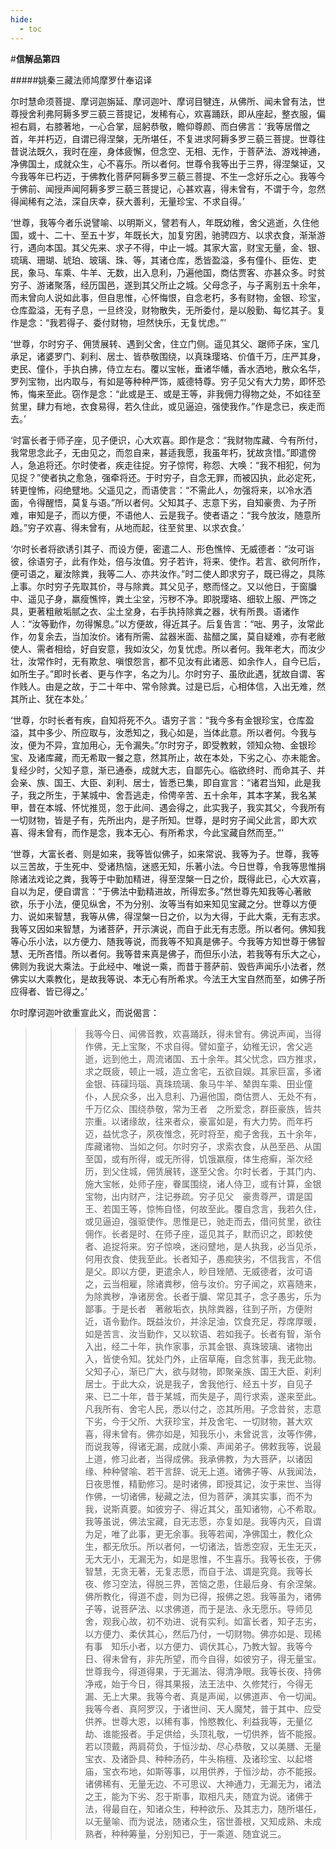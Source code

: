 ```yaml
---
hide:
  - toc
---
```


#**信解品第四**

#####姚秦三藏法师鸠摩罗什奉诏译

尔时慧命须菩提、摩诃迦旃延、摩诃迦叶、摩诃目犍连，从佛所、闻未曾有法，世尊授舍利弗阿耨多罗三藐三菩提记，发稀有心，欢喜踊跃，即从座起，整衣服，偏袒右肩，右膝著地，一心合掌，屈躬恭敬，瞻仰尊颜、而白佛言：‘我等居僧之首，年并朽迈，自谓已得涅槃，无所堪任，不复进求阿耨多罗三藐三菩提。世尊往昔说法既久，我时在座，身体疲懈，但念空、无相、无作，于菩萨法、游戏神通，净佛国土，成就众生，心不喜乐。所以者何。世尊令我等出于三界，得涅槃证，又今我等年已朽迈，于佛教化菩萨阿耨多罗三藐三菩提、不生一念好乐之心。我等今于佛前、闻授声闻阿耨多罗三藐三菩提记，心甚欢喜，得未曾有，不谓于今，忽然得闻稀有之法，深自庆幸，获大善利，无量珍宝、不求自得。’

‘世尊，我等今者乐说譬喻、以明斯义，譬若有人，年既幼稚，舍父逃逝，久住他国，或十、二十、至五十岁，年既长大，加复穷困，驰骋四方、以求衣食，渐渐游行，遇向本国。其父先来、求子不得，中止一城。其家大富，财宝无量，金、银、琉璃、珊瑚、琥珀、玻璃、珠、等，其诸仓库，悉皆盈溢，多有僮仆、臣佐、吏民，象马、车乘、牛羊、无数，出入息利，乃遍他国，商估贾客、亦甚众多。时贫穷子、游诸聚落，经历国邑，遂到其父所止之城。父母念子，与子离别五十余年，而未曾向人说如此事，但自思惟，心怀悔恨，自念老朽，多有财物，金银、珍宝，仓库盈溢，无有子息，一旦终没，财物散失，无所委付，是以殷勤、每忆其子。复作是念：“我若得子、委付财物，坦然快乐，无复忧虑。”’

‘世尊，尔时穷子、佣赁展转、遇到父舍，住立门侧。遥见其父、踞师子床，宝几承足，诸婆罗门、刹利、居士、皆恭敬围绕，以真珠璎珞、价值千万，庄严其身，吏民、僮仆，手执白拂，侍立左右。覆以宝帐，垂诸华幡，香水洒地，散众名华，罗列宝物，出内取与，有如是等种种严饰，威德特尊。穷子见父有大力势，即怀恐怖，悔来至此。窃作是念：“此或是王、或是王等，非我佣力得物之处，不如往至贫里，肆力有地，衣食易得，若久住此，或见逼迫，强使我作。”作是念已，疾走而去。’

‘时富长者于师子座，见子便识，心大欢喜。即作是念：“我财物库藏、今有所付，我常思念此子，无由见之，而忽自来，甚适我愿，我虽年朽，犹故贪惜。”即遣傍人，急追将还。尔时使者，疾走往捉。穷子惊愕，称怨、大唤：“我不相犯，何为见捉？”使者执之愈急，强牵将还。于时穷子，自念无罪，而被囚执，此必定死，转更惶怖，闷绝躄地。父遥见之，而语使言：“不需此人，勿强将来，以冷水洒面，令得醒悟，莫复与语。”所以者何。父知其子、志意下劣，自知豪贵、为子所难，审知是子，而以方便，不语他人、云是我子。使者语之：“我今放汝，随意所趋。”穷子欢喜、得未曾有，从地而起，往至贫里、以求衣食。’

‘尔时长者将欲诱引其子、而设方便，密遣二人、形色憔悴、无威德者：“汝可诣彼，徐语穷子，此有作处，倍与汝值。穷子若许，将来、使作。若言、欲何所作，便可语之，雇汝除粪，我等二人、亦共汝作。”时二使人即求穷子，既已得之，具陈上事。尔时穷子先取其价，寻与除粪。其父见子，愍而怪之。又以他日，于窗牖中、遥见子身，羸瘦憔悴，粪土尘坌，污秽不净。即脱璎珞、细软上服、严饰之具，更著粗敝垢腻之衣、尘土坌身，右手执持除粪之器，状有所畏。语诸作人：“汝等勤作，勿得懈息。”以方便故，得近其子。后复告言：“咄、男子，汝常此作，勿复余去，当加汝价。诸有所需、盆器米面、盐醋之属，莫自疑难，亦有老敝使人、需者相给，好自安意，我如汝父，勿复忧虑。所以者何。我年老大，而汝少壮，汝常作时，无有欺怠、嗔恨怨言，都不见汝有此诸恶、如余作人，自今已后，如所生子。”即时长者、更与作字，名之为儿。尔时穷子、虽欣此遇，犹故自谓、客作贱人。由是之故，于二十年中、常令除粪。过是已后，心相体信，入出无难，然其所止、犹在本处。’

‘世尊，尔时长者有疾，自知将死不久。语穷子言：“我今多有金银珍宝，仓库盈溢，其中多少、所应取与，汝悉知之，我心如是，当体此意。所以者何。今我与汝，便为不异，宜加用心，无令漏失。”尔时穷子，即受教敕，领知众物、金银珍宝、及诸库藏，而无希取一餐之意，然其所止，故在本处，下劣之心、亦未能舍。复经少时，父知子意，渐已通泰，成就大志，自鄙先心。临欲终时、而命其子、并会亲、族、国王、大臣、刹利、居士，皆悉已集，即自宣言：“诸君当知，此是我子，我之所生，于某城中、舍吾逃走，伶俜辛苦、五十余年，其本字某，我名某甲，昔在本城、怀忧推觅，忽于此间、遇会得之，此实我子，我实其父，今我所有一切财物，皆是子有，先所出内，是子所知。世尊，是时穷子闻父此言，即大欢喜、得未曾有，而作是念，我本无心、有所希求，今此宝藏自然而至。”’

‘世尊，大富长者、则是如来，我等皆似佛子，如来常说、我等为子。世尊，我等以三苦故，于生死中、受诸热恼，迷惑无知，乐著小法。今日世尊，令我等思惟捐除诸法戏论之粪，我等于中勤加精进，得至涅槃一日之价，既得此已，心大欢喜，自以为足，便自谓言：“于佛法中勤精进故，所得宏多。”然世尊先知我等心著敝欲，乐于小法，便见纵舍，不为分别、汝等当有如来知见宝藏之分。世尊以方便力、说如来智慧，我等从佛，得涅槃一日之价，以为大得，于此大乘，无有志求。我等又因如来智慧，为诸菩萨，开示演说，而自于此无有志愿。所以者何。佛知我等心乐小法，以方便力、随我等说，而我等不知真是佛子。今我等方知世尊于佛智慧、无所吝惜。所以者何。我等昔来真是佛子，而但乐小法，若我等有乐大之心，佛则为我说大乘法。于此经中、唯说一乘，而昔于菩萨前、毁呰声闻乐小法者，然佛实以大乘教化，是故我等说、本无心有所希求。今法王大宝自然而至，如佛子所应得者、皆已得之。’

尔时摩诃迦叶欲重宣此义，而说偈言：

>>> 我等今日、闻佛音教，欢喜踊跃，得未曾有。佛说声闻，当得作佛，无上宝聚，不求自得。譬如童子，幼稚无识，舍父逃逝，远到他土，周流诸国、五十余年。其父忧念，四方推求，求之既疲，顿止一城，造立舍宅，五欲自娱。其家巨富，多诸金银、砗磲玛瑙、真珠琉璃、象马牛羊、辇舆车乘、田业僮仆，人民众多，出入息利、乃遍他国，商估贾人、无处不有，千万亿众、围绕恭敬，常为王者　之所爱念，群臣豪族，皆共宗重。以诸缘故，往来者众，豪富如是，有大力势。而年朽迈，益忧念子，夙夜惟念，死时将至，痴子舍我，五十余年，库藏诸物、当如之何。尔时穷子，求索衣食，从邑至邑、从国至国，或有所得，或无所得，饥饿羸瘦，体生疮癣，渐次经历，到父住城，佣赁展转，遂至父舍。尔时长者，于其门内、施大宝帐，处师子座，眷属围绕，诸人侍卫，或有计算，金银宝物，出内财产，注记券疏。穷子见父　豪贵尊严，谓是国王、若国王等，惊怖自怪，何故至此。覆自念言，我若久住，或见逼迫，强驱使作。思惟是已，驰走而去，借问贫里，欲往佣作。长者是时、在师子座，遥见其子，默而识之，即敕使者、追捉将来。穷子惊唤，迷闷躄地，是人执我，必当见杀，何用衣食、使我至此。长者知子，愚痴狭劣，不信我言，不信是父。即以方便，更遣余人，眇目矬陋、无威德者，汝可语之，云当相雇，除诸粪秽，倍与汝价。穷子闻之，欢喜随来，为除粪秽，净诸房舍。长者于牖、常见其子，念子愚劣，乐为鄙事。于是长者　著敝垢衣，执除粪器，往到子所，方便附近，语令勤作。既益汝价，并涂足油，饮食充足，荐席厚暖，
如是苦言、汝当勤作，又以软语、若如我子。长者有智，渐令入出，经二十年，执作家事，示其金银、真珠玻璃、诸物出入，皆使令知。犹处门外，止宿草庵，自念贫事，我无此物。父知子心，渐已广大，欲与财物，即聚亲族、国王大臣、刹利居士。于此大众，说是我子，舍我他行、经五十岁，自见子来、已二十年，昔于某城，而失是子，周行求索，遂来至此。凡我所有、舍宅人民，悉以付之，恣其所用。子念昔贫，志意下劣，今于父所、大获珍宝，并及舍宅、一切财物，甚大欢喜，得未曾有。佛亦如是，知我乐小，未曾说言，汝等作佛，而说我等，得诸无漏，成就小乘、声闻弟子。佛敕我等，说最上道，修习此者，当得成佛。我承佛教，为大菩萨，以诸因缘、种种譬喻、若干言辞、说无上道。诸佛子等、从我闻法，日夜思惟，精勤修习。是时诸佛，即授其记，汝于来世、当得作佛，一切诸佛，秘藏之法，但为菩萨，演其实事，而不为我，说斯真要。如彼穷子、得近其父，虽知诸物，心不希取。我等虽说，佛法宝藏，自无志愿，亦复如是。我等内灭，自谓为足，唯了此事，更无余事。我等若闻，净佛国土，教化众生，都无欣乐。所以者何，一切诸法，皆悉空寂，无生无灭，无大无小，无漏无为，如是思惟，不生喜乐。我等长夜，于佛智慧，无贪无著，无复志愿，而自于法、谓是究竟。我等长夜、修习空法，得脱三界，苦恼之患，住最后身、有余涅槃。佛所教化，得道不虚，则为已得，报佛之恩。我等虽为，诸佛子等，说菩萨法、以求佛道，而于是法、永无愿乐。导师见舍，观我心故，初不劝进、说有实利。如富长者，知子志劣，以方便力、柔伏其心，然后乃付，一切财物。佛亦如是、现稀有事　知乐小者，以方便力、调伏其心，乃教大智。我等今日、得未曾有，非先所望，而今自得，如彼穷子，得无量宝。世尊我今，得道得果，于无漏法、得清净眼。我等长夜、持佛净戒，始于今日，得其果报，法王法中、久修梵行，今得无漏、无上大果。我等今者、真是声闻，以佛道声、令一切闻。我等今者、真阿罗汉，于诸世间、天人魔梵，普于其中、应受供养。世尊大恩，以稀有事，怜愍教化、利益我等，无量亿劫、谁能报者。手足供给，头顶礼敬，一切供养，皆不能报。若以顶戴，两肩荷负，于恒沙劫、尽心恭敬，又以美膳、无量宝衣、及诸卧具、种种汤药，牛头栴檀、及诸珍宝、以起塔庙，宝衣布地，如斯等事，以用供养，于恒沙劫，亦不能报。诸佛稀有、无量无边、不可思议、大神通力，无漏无为，诸法之王，能为下劣、忍于斯事，取相凡夫，随宜为说。诸佛于法，得最自在，知诸众生，种种欲乐、及其志力，随所堪任，以无量喻、而为说法，随诸众生，宿世善根，又知成熟、未成熟者，种种筹量，分别知已，于一乘道、随宜说三。